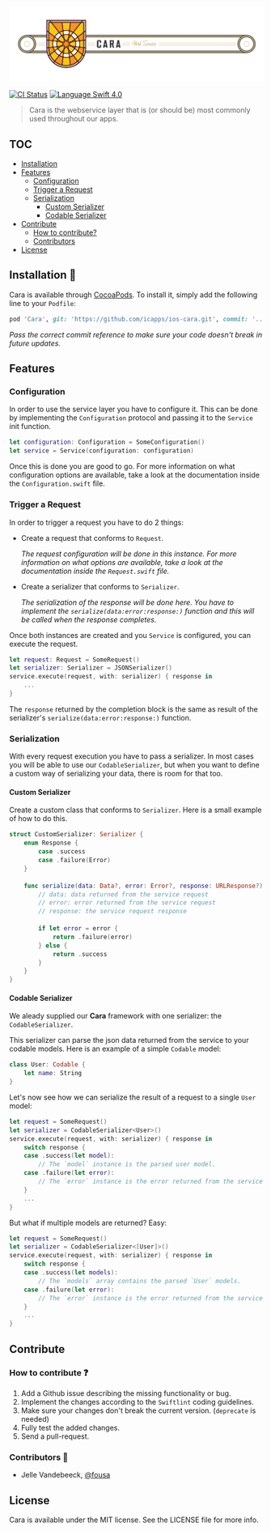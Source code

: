 ![](./Images/CaraShield.jpg)

[![CI Status](http://img.shields.io/travis/icapps/ios-cara.svg?style=flat)](https://travis-ci.org/icapps/ios-cara)
[![Language Swift 4.0](https://img.shields.io/badge/Language-Swift%204.2-orange.svg?style=flat)](https://swift.org)

> Cara is the webservice layer that is (or should be) most commonly used throughout our apps.

## TOC

- [Installation](#installation)
- [Features](#features)
    - [Configuration](#configuration)
    - [Trigger a Request](#triggerarequest)
    - [Serialization](#serialization)
        - [Custom Serializer](#customserializer)
        - [Codable Serializer](#codableserializer)
- [Contribute](#contribute)
  - [How to contribute?](#howtocontribute)
  - [Contributors](#contributors)
- [License](#license)

## Installation 💾

Cara is available through [CocoaPods](http://cocoapods.org). To install it, simply add the following line to your `Podfile`:

```ruby
pod 'Cara', git: 'https://github.com/icapps/ios-cara.git', commit: '...'
```

_Pass the correct commit reference to make sure your code doesn't break in future updates._

## Features

### Configuration

In order to use the service layer you have to configure it. This can be done by implementing the `Configuration` protocol and passing it to the `Service` init function.

```swift
let configuration: Configuration = SomeConfiguration()
let service = Service(configuration: configuration)
```

Once this is done you are good to go. For more information on what configuration options are available, take a look at the documentation inside the `Configuration.swift` file.

### Trigger a Request

In order to trigger a request you have to do 2 things:
- Create a request that conforms to `Request`.
    
    _The request configuration will be done in this instance. For more information on what options are available, take a look at the documentation inside the `Request.swift` file._

- Create a serializer  that conforms to `Serializer`.

    _The serialization of the response will be done here. You have to implement the `serialize(data:error:response:)` function and this will be called when the response completes._

Once both instances are created and you `Service` is configured, you can execute the request.

```swift
let request: Request = SomeRequest()
let serializer: Serializer = JSONSerializer()
service.execute(request, with: serializer) { response in
    ...
}
```

The `response` returned by the completion block is the same as result of the serializer's `serialize(data:error:response:)` function.

### Serialization

With every request execution you have to pass a serializer. In most cases you will be able to use our `CodableSerializer`, but when you want to define a custom way of serializing your data, there is room for that too.

#### Custom Serializer

Create a custom class that conforms to `Serializer`. Here is a small example of how to do this.

```swift
struct CustomSerializer: Serializer {
    enum Response {
        case .success
        case .failure(Error)
    }

    func serialize(data: Data?, error: Error?, response: URLResponse?) -> Response {
        // data: data returned from the service request
        // error: error returned from the service request
        // response: the service request response

        if let error = error {
            return .failure(error)
        } else {
            return .success
        }
    }
}
```

#### Codable Serializer

We aleady supplied our **Cara** framework with one serializer: the `CodableSerializer`.

This serializer can parse the json data returned from the service to your codable models. Here is an example of a simple `Codable` model:

```swift
class User: Codable {
    let name: String
}
```

Let's now see how we can serialize the result of a request to a single `User` model:

```swift
let request = SomeRequest()
let serializer = CodableSerializer<User>()
service.execute(request, with: serializer) { response in
    switch response {
    case .success(let model):
        // The `model` instance is the parsed user model.
    case .failure(let error):
        // The `error` instance is the error returned from the service request.
    }
    ...
}
```

But what if multiple models are returned? Easy:

```swift
let request = SomeRequest()
let serializer = CodableSerializer<[User]>()
service.execute(request, with: serializer) { response in
    switch response {
    case .success(let models):
        // The `models` array contains the parsed `User` models.
    case .failure(let error):
        // The `error` instance is the error returned from the service request.
    }
    ...
}
```

## Contribute

### How to contribute ❓

1. Add a Github issue describing the missing functionality or bug.
2. Implement the changes according to the `Swiftlint` coding guidelines.
3. Make sure your changes don't break the current version. (`deprecate` is needed)
4. Fully test the added changes.
5. Send a pull-request.

### Contributors 🤙

- Jelle Vandebeeck, [@fousa](https://github.com/fousa)

## License

Cara is available under the MIT license. See the LICENSE file for more info.
